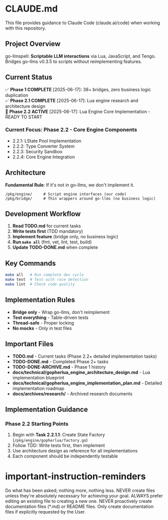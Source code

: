 # CLAUDE.md

This file provides guidance to Claude Code (claude.ai/code) when working with this repository.

## Project Overview

go-llmspell: **Scriptable LLM interactions** via Lua, JavaScript, and Tengo. Bridges go-llms v0.3.5 to scripts without reimplementing features.

## Current Status

✅ **Phase 1 COMPLETE** [2025-06-17]: 38+ bridges, zero business logic duplication  
✅ **Phase 2.1 COMPLETE** [2025-06-17]: Lua engine research and architecture design  
🚀 **Phase 2.2 ACTIVE** [2025-06-17]: Lua Engine Core Implementation - READY TO START

### Current Focus: Phase 2.2 - Core Engine Components
- 2.2.1: LState Pool Implementation
- 2.2.2: Type Converter System  
- 2.2.3: Security Sandbox
- 2.2.4: Core Engine Integration

## Architecture

**Fundamental Rule**: If it's not in go-llms, we don't implement it.

```
/pkg/engine/     # Script engine interfaces (our code)
/pkg/bridge/     # Thin wrappers around go-llms (no business logic)
```

## Development Workflow

1. **Read TODO.md** for current tasks
2. **Write tests first** (TDD mandatory)
3. **Implement feature** (bridge only, no business logic)
4. **Run `make all`** (fmt, vet, lint, test, build)
5. **Update TODO-DONE.md** when complete

## Key Commands

```bash
make all   # Run complete dev cycle
make test  # Test with race detection
make lint  # Check code quality
```

## Implementation Rules

- **Bridge only** - Wrap go-llms, don't reimplement
- **Test everything** - Table-driven tests
- **Thread-safe** - Proper locking
- **No mocks** - Only in test files

## Important Files

- **TODO.md** - Current tasks (Phase 2.2+ detailed implementation tasks)
- **TODO-DONE.md** - Completed Phase 2+ tasks
- **TODO-DONE-ARCHIVE.md** - Phase 1 history
- **docs/technical/gopherlua_engine_architecture_design.md** - Lua implementation blueprint
- **docs/technical/gopherlua_engine_implementation_plan.md** - Detailed implementation roadmap
- **docs/archives/research/** - Archived research documents

## Implementation Guidance

### Phase 2.2 Starting Points
1. Begin with **Task 2.2.1.1**: Create State Factory (`/pkg/engine/gopherlua/factory.go`)
2. Follow TDD: Write tests first, then implement
3. Use architecture design as reference for all implementations
4. Each component should be independently testable

# important-instruction-reminders
Do what has been asked; nothing more, nothing less.
NEVER create files unless they're absolutely necessary for achieving your goal.
ALWAYS prefer editing an existing file to creating a new one.
NEVER proactively create documentation files (*.md) or README files. Only create documentation files if explicitly requested by the User.